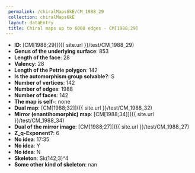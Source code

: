 ```yaml
--- 
 permalink: /chiralMaps6kE/CM_1988_29 
 collection: chiralMaps6kE
 layout: dataEntry
 title: Chiral maps up to 6000 edges - CM[1988;29]
---
```


- **ID**: [CM[1988;29]]({{ site.url }}/test/CM_1988_29)
- **Genus of the underlying surface**: 853
- **Length of the face**: 28
- **Valency**: 28
- **Length of the Petrie polygon**: 142
- **Is the automorphism group solvable?**: S
- **Number of vertices**: 142
- **Number of edges**: 1988
- **Number of faces**: 142
- **The map is self-**: none
- **Dual map**: [CM[1988;32]]({{ site.url }}/test/CM_1988_32)
- **Mirror (enantihomorphic) map**: [CM[1988;34]]({{ site.url }}/test/CM_1988_34)
- **Dual of the mirror image**: [CM[1988;27]]({{ site.url }}/test/CM_1988_27)
- **Z_q-Exponent?**: 6
- **No idea**:  17:35
- **No idea**: Y
- **No idea**: N
- **Skeleton**: Sk(142;3)^4
- **Some other kind of skeleton**: nan
